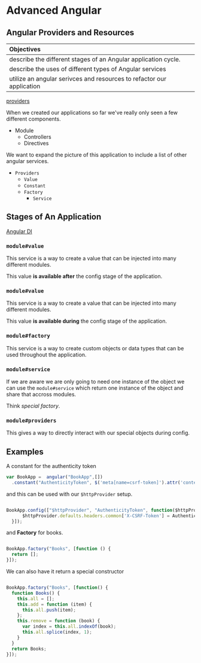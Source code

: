# Advanced Angular
## Angular Providers and Resources


| Objectives |
| :---- |
| describe the different stages of an Angular application cycle. |
| describe the uses of different types of Angular services |
| utilize an angular serivces and resources to  refactor our application |


[providers](https://docs.angularjs.org/guide/providers)

When we created our applications so far we've really only seen a few different components.

* Module
  * Controllers
  * Directives


We want to expand the picture of this application to include a list of other angular services.

* `Providers`
  * `Value`
  * `Constant`
  * `Factory`
    * `Service`


## Stages of An Application

[Angular DI](https://docs.angularjs.org/guide/di)

### `module#value` 

This service is a way to create a value that can be injected into many different modules.

This value **is available after** the config stage of the application.

### `module#value` 

This service is a way to create a value that can be injected into many different modules.

This value **is available during** the config stage of the application.


### `module#factory`

This service is a way to create custom objects or data types that can be used throughout the application.


### `module#service`

If we are aware we are only going to need one instance of the object we can use the `module#service` which return one instance of the object and share that accross modules.

Think *special factory*.

### `module#providers`

This gives a way to directly interact with our special objects during config.



## Examples


A constant for the authenticity token

```javascript
var BookApp =  angular("BookApp",[])
  .constant("AuthenticityToken", $('meta[name=csrf-token]').attr('content'));

```

and this can be used with our `$httpProvider` setup.

```javascript

BookApp.config(["$httpProvider", "AuthenticityToken", function($httpProvider, AuthenticityToken){
      $httpProvider.defaults.headers.common['X-CSRF-Token'] = AuthenticityToken
  }]);

```

and **Factory** for books.


```javascript

BookApp.factory("Books", [function () {
  return [];
}]);

```

We can also have it return a special constructor

```javascript

BookApp.factory("Books", [function() {
  function Books() {
    this.all = [];
    this.add = function (item) {
      this.all.push(item);
    };
    this.remove = function (book) {
      var index = this.all.indexOf(book);
      this.all.splice(index, 1);
    }
  }
  return Books;
}]);
```

